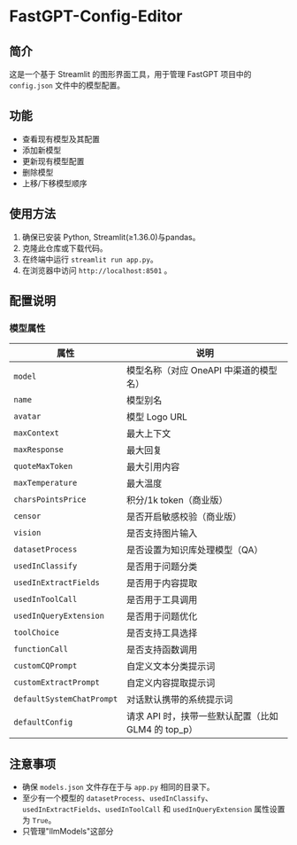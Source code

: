 # FastGPT-Config-Editor

## 简介

这是一个基于 Streamlit 的图形界面工具，用于管理 FastGPT 项目中的 `config.json` 文件中的模型配置。

## 功能

- 查看现有模型及其配置
- 添加新模型
- 更新现有模型配置
- 删除模型
- 上移/下移模型顺序

## 使用方法

1. 确保已安装 Python, Streamlit(≥1.36.0)与pandas。
2. 克隆此仓库或下载代码。
3. 在终端中运行 `streamlit run app.py`。
4. 在浏览器中访问 `http://localhost:8501` 。

## 配置说明

### 模型属性

| 属性 | 说明 |
|---|---|
| `model` | 模型名称（对应 OneAPI 中渠道的模型名） |
| `name` | 模型别名 |
| `avatar` | 模型 Logo URL |
| `maxContext` | 最大上下文 |
| `maxResponse` | 最大回复 |
| `quoteMaxToken` | 最大引用内容 |
| `maxTemperature` | 最大温度 |
| `charsPointsPrice` | 积分/1k token（商业版） |
| `censor` | 是否开启敏感校验（商业版） |
| `vision` | 是否支持图片输入 |
| `datasetProcess` | 是否设置为知识库处理模型（QA） |
| `usedInClassify` | 是否用于问题分类 |
| `usedInExtractFields` | 是否用于内容提取 |
| `usedInToolCall` | 是否用于工具调用 |
| `usedInQueryExtension` | 是否用于问题优化 |
| `toolChoice` | 是否支持工具选择 |
| `functionCall` | 是否支持函数调用 |
| `customCQPrompt` | 自定义文本分类提示词 |
| `customExtractPrompt` | 自定义内容提取提示词 |
| `defaultSystemChatPrompt` | 对话默认携带的系统提示词 |
| `defaultConfig` | 请求 API 时，挟带一些默认配置（比如 GLM4 的 top_p） |

## 注意事项

- 确保 `models.json` 文件存在于与 `app.py` 相同的目录下。
- 至少有一个模型的 `datasetProcess`、`usedInClassify`、`usedInExtractFields`、`usedInToolCall` 和 `usedInQueryExtension` 属性设置为 `True`。
- 只管理"llmModels"这部分
